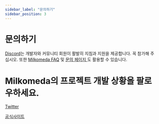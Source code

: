 ```yaml
---
sidebar_label: "문의하기"
sidebar_position: 3
---
```


# 문의하기

[Discord](https://discord.com/invite/dcspark)는 개발자와 커뮤니티 회원이 활발히 지침과 지원을 제공합니다. 꼭 참가해 주십시오. 또한 [Milkomeda FAQ](https://dcspark.gitbook.io/milkomeda/details/faq) 및 [ 문의 페이지 ](https://www.milkomeda.com/contact)도 활용할 수 있습니다.

# Milkomeda의 프로젝트 개발 상황을 팔로우하세요.

​[Twitter](https://twitter.com/Milkomeda_com)​

​[공식사이트](http://milkomeda.com/)​<!-- ​\[GitHub\](https://github.com/dcSpark/milkomeda-validator)​ -->
